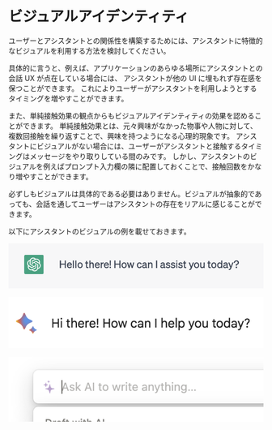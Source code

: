 # ビジュアルアイデンティティ

ユーザーとアシスタントとの関係性を構築するためには、アシスタントに特徴的なビジュアルを利用する方法を検討してください。

具体的に言うと、例えば、アプリケーションのあらゆる場所にアシスタントとの会話 UX が点在している場合には、
アシスタントが他の UI に埋もれず存在感を保つことができます。
これによりユーザーがアシスタントを利用しようとするタイミングを増やすことができます。

また、単純接触効果の観点からもビジュアルアイデンティティの効果を認めることができます。
単純接触効果とは、元々興味がなかった物事や人物に対して、複数回接触を繰り返すことで、興味を持つようになる心理的現象です。
アシスタントにビジュアルがない場合には、ユーザーがアシスタントと接触するタイミングはメッセージをやり取りしている間のみです。
しかし、アシスタントのビジュアルを例えばプロンプト入力欄の隣に配置しておくことで、接触回数をかなり増やすことができます。

必ずしもビジュアルは具体的である必要はありません。ビジュアルが抽象的であっても、会話を通してユーザーはアシスタントの存在をリアルに感じることができます。

以下にアシスタントのビジュアルの例を載せておきます。

![ChatGPT](./chatgpt.png)

![Bard](./bard.png)

![Notion AI](./notionai.png)
